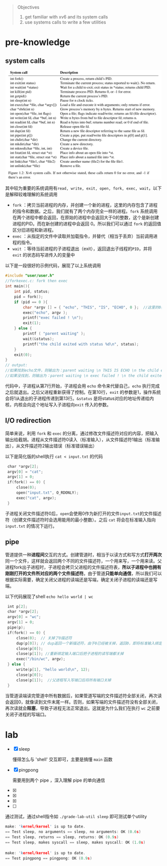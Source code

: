 > Objectives
>
> 1. get familiar with xv6 and its system calls
> 2. use systems calls to write a few utilities

# pre-knowledge

## system calls

<div align="center">
<img src="../assets/image-20230718141737549.png" alt="system calls" width="600" />
</div>

其中较为重要的系统调用有`read, write, exit, open, fork, exec, wait`，以下是解释较难理解的系统调用

- `fork` ：拷贝当前进程的内存，并创建一个新的进程，这里的内存包含了进程的指令和数据。之后，我们就有了两个内存完全一样的进程。`fork` 系统调用在两个进程中都会返回，在原始的进程中会返回大于0的整数，这个是新创建进程的PID。而在新创建的进程中会返回 0。所以我们可以通过 `fork` 的返回值区分旧进程和新进程。
- `exec` ：从指定的文件中读取并加载指令，并替代（相当于丢弃）当前调用进程的指令。
- `wait` ：等待当前进程的子进程退出（exit），返回退出子线程的`PID`，并将 `exit` 的状态码写进传入的变量中 

以下是一段很好的示例代码，展现了以上系统调用

```c
#include "user/user.h"
//forkexec.c: fork then exec
int main(){
    int pid, status;
    pid = fork();
    if (pid == 0 ){
        char *argv [] = { "echo", "THIS", "IS", "ECHO", 0 };  //这里的0表示字符串结束
        exec("echo", argv );
        printf("exec failed ! \n");
        exit(1);
    } else {
        printf ( "parent waiting" );
        wait(&status);
        printf("the child exited with status %d\n", status);
    }
    exit(0);
}
// output:
//如果找到echo文件，则输出为：parent waiting \n THIS IS ECHO \n the child exited with status 0
//如果没找到，则输出为：parent waiting \n exec failed ! \n the child exited with status 1
```

代码中，子进程从第7行开始，子进程会用 `echo` 命令来代替自己，`echo` 执行完成之后就退出。之后父进程重新获得了控制。在第10行，`exit` 的参数是1，操作系统会将1从退出的子进程传递到第13行。`&status` 是将status对应的地址传递给内核，内核会向这个地址写入子进程向`exit` 传入的参数。

## I/O redirection

简单来说，利用 `fork` 和 `exec` 的分离，通过修改文件描述符对应的内容，把输入输出给截胡。进程从文件描述符0读入（标准输入），从文件描述符1输出（标准输出），从文件描述符2输出错误（标准错误输出）

以下是简化版的shell执行 `cat < input.txt` 的代码

```c
 char *argv[2];
 argv[0] = "cat";
 argv[1] = 0;
 if(fork() == 0) {
     close(0);
     open("input.txt", O_RDONLY);
     exec("cat", argv);
 }
```

子进程关闭文件描述符0后，`open`会使用0作为新打开的文件`input.txt`的文件描述符（创建文件描述符时会选用能用的最小整数）。之后 `cat` 将会在标准输入指向 `input.txt` 的情况下运行。

## pipe

管道提供一种**进程间**交互的方式。创建管道时，相当于以读方式和写方式**打开两次**同一个文件，这样就会返回两个不同的文件描述符，一个用来写，一个用来读。父进程fork出子进程时，子进程会拷贝父进程的文件描述符表，**所以子进程中也拥有刚刚打开的文件所对应的两个文件描述符**。由于管道**只能单向通信**，所以我们可以根据实际需要，确定关闭父进程的读端还是写端，确定关闭子进程的读端还是写端。

 以下代码展现了shell `echo hello world | wc`

```c
 int p[2];
 char *argv[2];
 argv[0] = "wc";
 argv[1] = 0;
 pipe(p);
 if(fork() == 0) {
     close(0);  // 关掉了0描述符
     dup(p[0]); // dup返回一个新描述符，由于0已经被关掉，返回0，即将标准输入绑定到了管道的读端口
     close(p[0]);
     close(p[1]); //重新绑定输入端口后把子进程的读写端都关掉
     exec("/bin/wc", argv);
 } else {
     write(p[1], "hello world\n", 12);
     close(p[0]);
     close(p[1]);  //父进程写入写端口后将所有端口关掉
 }
```

当管道读端读完管道中所有数据后，如果管道写端的文件描述符全部关闭，再次读会返回0，就像读到文件末尾一样。否则，如果写端的文件描述符没有全部关闭，再次读就会**阻塞**，导致子进程无法正常退出。这就是为什么我们在执行 `wc` 之前要关闭子进程的写端口。



# lab

- [x] sleep

  懂得怎么与 'shell' 交互即可，主要是搞懂 `main` 函数

- [x] pingpong

  需要用到两个 pipe ，深入理解 pipe 的单向通信

- [x] 

- [x] 

- [x] 

- [ ] 

通过测试，通过shell指令如 `./grade-lab-util sleep` 即可测试单个utility

```c
make: 'kernel/kernel' is up to date.
== Test sleep, no arguments == sleep, no arguments: OK (0.6s)
== Test sleep, returns == sleep, returns: OK (0.9s)
== Test sleep, makes syscall == sleep, makes syscall: OK (1.0s)
    
make: 'kernel/kernel' is up to date.
== Test pingpong == pingpong: OK (0.9s)
```

